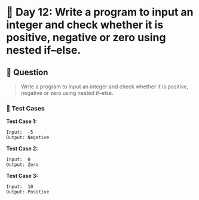 # 📅 Day 12: Write a program to input an integer and check whether it is positive, negative or zero using nested if–else.

## 📝 Question

> Write a program to input an integer and check whether it is positive, negative or zero using nested if–else.

### 🧪 Test Cases

**Test Case 1:**
```
Input:  -5
Output: Negative
```
**Test Case 2:**
```
Input:  0
Output: Zero
```
**Test Case 3:**
```
Input:  10
Output: Positive
```
